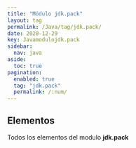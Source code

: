 ```yaml
---
title: "Módulo jdk.pack"
layout: tag
permalink: /Java/tag/jdk.pack/
date: 2020-12-29
key: Javamodulojdk.pack
sidebar: 
  nav: java
aside: 
  toc: true
pagination: 
  enabled: true
  tag: "jdk.pack"
  permalink: /:num/
---
```


<h2>Elementos</h2>
Todos los elementos del modulo <strong>jdk.pack</strong>
